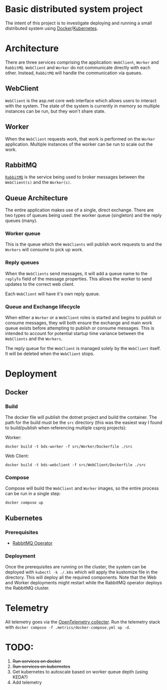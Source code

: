 # Basic distributed system project

The intent of this project is to investigate deploying and running a small distributed system using [Docker](https://www.docker.com/)/[Kubernetes](https://kubernetes.io/).

# Architecture

There are three services comprising the application: `WebClient`, `Worker` and `RabbitMQ`. `WebClient` and `Worker` do not communicate directly with each other. Instead, `RabbitMQ` will handle the communication via queues.

## WebClient

`WebClient` is the asp.net core web interface which allows users to interact with the system. The state of the system is currently in memory so multiple instances can be run, but they won't share state.

## Worker

When the `WebClient` requests work, that work is performed on the `Worker` application. Multiple instances of the worker can be run to scale out the work.

## RabbitMQ

[`RabbitMQ`](https://www.rabbitmq.com/) is the service being used to broker messages between the `WebClient(s)` and the `Worker(s)`.

## Queue Architecture

The entire application makes use of a single, direct exchange. There are two types of queues being used: the worker queue (singleton) and the reply queues (many).

### Worker queue

This is the queue which the `WebClients` will publish work requests to and the `Workers` will consume to pick up work.

### Reply queues

When the `WebClients` send messages, it will add a queue name to the `replyTo` field of the message properties. This allows the worker to send updates to the correct web client.

Each `WebClient` will have it's own reply queue.

### Queue and Exchange lifecycle

When either a `Worker` or a `WebClient` roles is started and begins to publish or consume messages, they will both ensure the exchange and main work queue exists before attempting to publish or consume messages. This is intended to account for potential startup time variance between the `WebClients` and the `Workers`.

The reply queue for the `WebClient` is managed solely by the `WebClient` itself. It will be deleted when the `WebClient` stops.

# Deployment

## Docker

### Build

The docker file will publish the dotnet project and build the container. The path for the build must be the `src` directory (this was the easiest way I found to build/publish when referencing multiple csproj projects):

Worker:

`docker build -t bds-worker -f src/Worker/Dockerfile ./src`

Web Client:

`docker build -t bds-webclient -f src/WebClient/Dockerfile ./src`

### Compose

Compose will build the `WebClient` and `Worker` images, so the entire process can be run in a single step:

`docker compose up`

## Kubernetes

### Prerequisites

* [RabbitMQ Operator](https://www.rabbitmq.com/kubernetes/operator/operator-overview.html)

### Deployment

Once the prerequisites are running on the cluster, the system can be deployed with `kubectl -k ./.k8s` which will apply the kustomize file in the directory. This will deploy all the required components. Note that the Web and Worker deployments might restart while the RabbitMQ operator deploys the RabbitMQ cluster.

# Telemetry

All telemetry goes via the [OpenTelemetry collecter](https://opentelemetry.io/docs/collector/). Run the telemetry stack with `docker compose -f .metrics/docker-compose.yml up -d`.

# TODO:
1. ~~Run services on docker~~
2. ~~Run services on kubernetes~~
3. Get kubernetes to autoscale based on worker queue depth (using KEDA?)
4. Add telemetry
